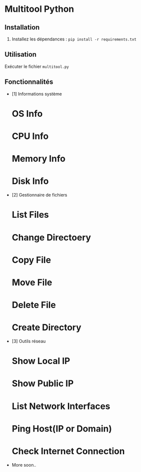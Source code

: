 # Multitool Python

## Installation
1. Installez les dépendances : `pip install -r requirements.txt`

## Utilisation
Exécuter le fichier `multitool.py`

## Fonctionnalités
- [1] Informations système
  # OS Info
  # CPU Info
  # Memory Info
  # Disk Info
  
- [2] Gestionnaire de fichiers
  # List Files
  # Change Directoery
  # Copy File
  # Move File
  # Delete File
  # Create Directory
  
- [3] Outils réseau
  # Show Local IP
  # Show Public IP
  # List Network Interfaces
  # Ping Host(IP or Domain)
  # Check Internet Connection
- More soon..
